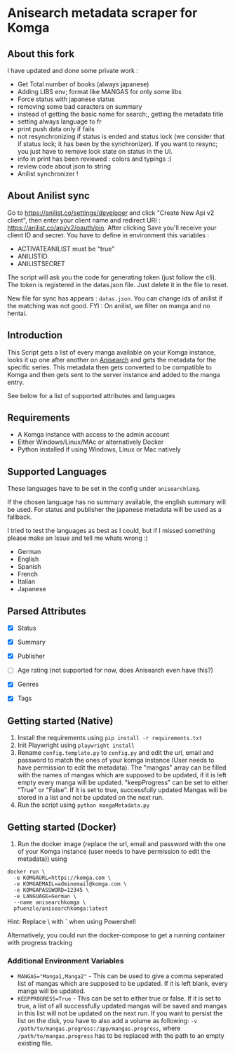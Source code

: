# Anisearch metadata scraper for Komga

## About this fork

I have updated and done some private work :

- Get Total number of books (always japanese)
- Adding LIBS env; format like MANGAS for only some libs
- Force status with japanese status
- removing some bad caracters on summary
- instead of getting the basic name for search;, getting the metadata title
- setting always language to fr
- print push data only if fails
- not resynchronizing if status is ended and status lock (we consider that if status lock; it has been by the synchronizer). If you want to resync; you just have to remove lock state on status in the UI.
- info in print has been reviewed : colors and typings :)
- review code about json to string 
- Anilist synchronizer !

## About Anilist sync
Go to https://anilist.co/settings/developer and click "Create New Api v2 client", then enter your client name and redirect URI : https://anilist.co/api/v2/oauth/pin. After clicking Save you'll receive your client ID and secret.
You have to define in environment this variables :

- ACTIVATEANILIST must be "true"
- ANILISTID
- ANILISTSECRET

The script will ask you the code for generating token (just follow the cli).
The token is registered in the datas.json file. Just delete it in the file to reset.

New file for sync has appears : `datas.json`. You can change ids of anilist if the matching was not good.
FYI : On anilist, we filter on manga and no hentai.

## Introduction
This Script gets a list of every manga available on your Komga instance,
looks it up one after another on [Anisearch](https://www.anisearch.com/) and gets the metadata for the specific series.
This metadata then gets converted to be compatible to Komga and then gets sent to the server instance and added to the manga entry.

See below for a list of supported attributes and languages

## Requirements
- A Komga instance with access to the admin account
- Either Windows/Linux/MAc or alternatively Docker
- Python installed if using Windows, Linux or Mac natively

## Supported Languages
These languages have to be set in the config under `anisearchlang`.

If the chosen language has no summary available, the english summary will be used.
For status and publisher the japanese metadata will be used as a fallback.

I tried to test the languages as best as I could, but if I missed something please make an Issue and tell me whats wrong :)

- German
- English
- Spanish
- French
- Italian
- Japanese


## Parsed Attributes
- [x] Status
- [x] Summary
- [x] Publisher
- [ ] Age rating (not supported for now, does Anisearch even have this?)
- [x] Genres
- [x] Tags


## Getting started (Native)

1. Install the requirements using `pip install -r requirements.txt`
2. Init Playwright using `playwright install`
3. Rename `config.template.py` to `config.py` and edit the url, email and password to match the ones of your komga instance (User needs to have permission to edit the metadata).
The "mangas" array can be filled with the names of mangas which are supposed to be updated, if it is left empty every manga will be updated.
"keepProgress" can be set to either "True" or "False". If it is set to true, successfully updated Mangas will be stored in a list and not be updated on the next run.
4. Run the script using `python mangaMetadata.py`


## Getting started (Docker)
1. Run the docker image (replace the url, email and password with the one of your Komga instance (user needs to have permission to edit the metadata)) using
```
docker run \
  -e KOMGAURL=https://komga.com \
  -e KOMGAEMAIL=adminemail@komga.com \
  -e KOMGAPASSWORD=12345 \
  -e LANGUAGE=German \
  --name anisearchkomga \
  pfuenzle/anisearchkomga:latest
```
Hint: Replace \ with `  when using Powershell

Alternatively, you could run the docker-compose to get a running container with progress tracking

### Additional Environment Variables
- `MANGAS="Manga1,Manga2"` - This can be used to give a comma seperated list of mangas which are supposed to be updated. If it is left blank, every manga will be updated.
- `KEEPPROGRESS=True` - This can be set to either true or false. If it is set to true, a list of all successfully updated mangas will be saved and mangas in this list will not be updated on the next run. If you want to persist the list on the disk, you have to also add a volume as following: `-v /path/to/mangas.progress:/app/mangas.progress`, where `/path/to/mangas.progress` has to be replaced with the path to an empty existing file.